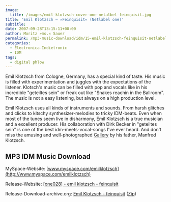 ```yaml
---
image:
  title: /images/emil-klotzsch-cover-one-netalbel-feinquisit.jpg
title: 'Emil Klotzsch – »Feinquisit« (Netlabel one)'
subtitle: 
date: 2007-09-28T13:15:11+00:00
author: Moritz »mo.« Sauer
permalink: /mp3-music-download/idm/15-emil-klotzsch-feinquisit-netlabel-one
categories:
  - Electronica-Indietronic
  - IDM
tags:
  - digital phlow
---
```

Emil Klotzsch from Cologne, Germany, has a special kind of taste. His music is filled with experimentation and juggles with the expectations of the listener. Klotsch's music can be filled with pop and vocals like in his incredible "geteiltes sein" or freak out like "Snakes reachin in the Ballroom". The music is not a easy listening, but always on a high production level.<!--more-->

Emil Klotzsch uses all kinds of instruments and sounds. From harsh glitches and clicks to kitschy synthesizer-melodies to tricky IDM-beats. Even when most of the tunes seem live in disharmony, Emil Klotzsch is a true musician and a excellent producer. His collaboration with Dirk Becker in "geteiltes sein" is one of the best idm-meets-vocal-songs I've ever heard. And don't miss the amusing and well-photographed [Gallery](http://one.dot9.ca/2/special.php?id=032) by his father, Manfred Klotzsch. 

## MP3 IDM Music Download

MySpace-Website: [www.myspace.com/emilklotzsch](http://www.myspace.com/emilklotzsch)
  
Release-Website: [[one028] - emil klotzsch - feinquisit](http://one.dot9.ca/2/releases.php?id=032)
  
Release-Download-archive.org: [Emil Klotzsch - feinquisit](http://www.archive.org/details/one028) ([Zip](http://www.archive.org/compress/one028))